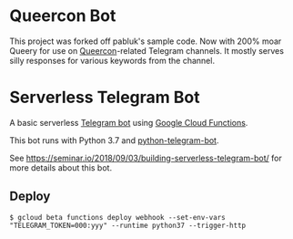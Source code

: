 # Queercon Bot

This project was forked off pabluk's sample code. Now with 200% moar Queery for use on [Queercon](https://queercon.org)-related Telegram channels. It mostly serves silly responses for various keywords from the channel.

# Serverless Telegram Bot

A basic serverless [Telegram bot](https://core.telegram.org/bots) using [Google Cloud Functions](https://cloud.google.com/functions/).

This bot runs with Python 3.7 and [python-telegram-bot](https://python-telegram-bot.org/).

See https://seminar.io/2018/09/03/building-serverless-telegram-bot/ for more details about this bot.

## Deploy

```
$ gcloud beta functions deploy webhook --set-env-vars "TELEGRAM_TOKEN=000:yyy" --runtime python37 --trigger-http
```
